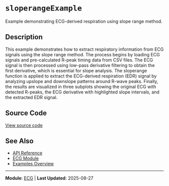 # `sloperangeExample`

Example demonstrating ECG-derived respiration using slope range method.

## Description

This example demonstrates how to extract respiratory information from ECG signals using the slope range method. The process begins by loading ECG signals and pre-calculated R-peak timing data from CSV files. The ECG signal is then processed using low-pass derivative filtering to obtain the first derivative, which is essential for slope analysis. The sloperange function is applied to extract the ECG-derived respiration (EDR) signal by analyzing upslope and downslope patterns around R-wave peaks. Finally, the results are visualized in three subplots showing the original ECG with detected R-peaks, the ECG derivative with highlighted slope intervals, and the extracted EDR signal.

## Source Code

[View source code](https://github.com/BSICoS/biosigmat/tree/main/examples/ecg/sloperangeExample.m)

## See Also

- [API Reference](../index.md)
- [ECG Module](../api/ecg/index.md)
- [Examples Overview](index.md)

---

**Module**: [ECG](../api/ecg/index.md) | **Last Updated**: 2025-08-27
